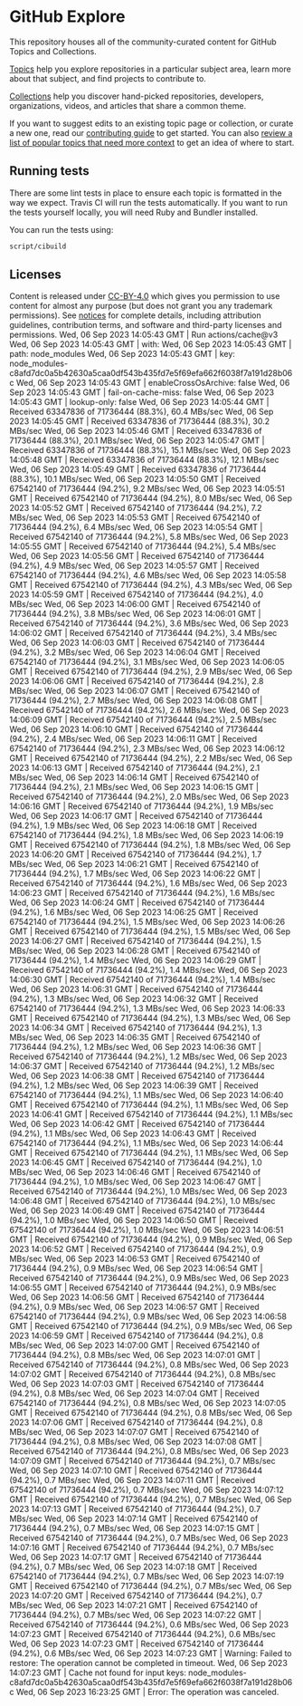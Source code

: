 # GitHub Explore

This repository houses all of the community-curated content for GitHub Topics and Collections.

[Topics](https://help.github.com/articles/about-topics/) help you explore repositories in a particular subject area, learn more about that subject, and find projects to contribute to.

[Collections](http://github.com/collections) help you discover hand-picked repositories, developers, organizations, videos, and articles that share a common theme.

If you want to suggest edits to an existing topic page or collection, or curate a new one, read our [contributing guide](CONTRIBUTING.md) to get started. You can also [review a list of popular topics that need more context](topics-todo.md) to get an idea of where to start.

## Running tests

There are some lint tests in place to ensure each topic is formatted in the way we expect. Travis CI will run the tests automatically. If you want to run the tests yourself locally, you will need Ruby and Bundler installed.

You can run the tests using:

```bash
script/cibuild
```

## Licenses

Content is released under [CC-BY-4.0](https://creativecommons.org/licenses/by/4.0/) which gives you permission to use content for almost any purpose (but does not grant you any trademark permissions). See [notices](notices.md) for complete details, including attribution guidelines, contribution terms, and software and third-party licenses and permissions.
Wed, 06 Sep 2023 14:05:43 GMT | Run actions/cache@v3
Wed, 06 Sep 2023 14:05:43 GMT |   with:
Wed, 06 Sep 2023 14:05:43 GMT |     path: node_modules
Wed, 06 Sep 2023 14:05:43 GMT |     key: node_modules-c8afd7dc0a5b42630a5caa0df543b435fd7e5f69efa662f6038f7a191d28b06c
Wed, 06 Sep 2023 14:05:43 GMT |     enableCrossOsArchive: false
Wed, 06 Sep 2023 14:05:43 GMT |     fail-on-cache-miss: false
Wed, 06 Sep 2023 14:05:43 GMT |     lookup-only: false
Wed, 06 Sep 2023 14:05:44 GMT | Received 63347836 of 71736444 (88.3%), 60.4 MBs/sec
Wed, 06 Sep 2023 14:05:45 GMT | Received 63347836 of 71736444 (88.3%), 30.2 MBs/sec
Wed, 06 Sep 2023 14:05:46 GMT | Received 63347836 of 71736444 (88.3%), 20.1 MBs/sec
Wed, 06 Sep 2023 14:05:47 GMT | Received 63347836 of 71736444 (88.3%), 15.1 MBs/sec
Wed, 06 Sep 2023 14:05:48 GMT | Received 63347836 of 71736444 (88.3%), 12.1 MBs/sec
Wed, 06 Sep 2023 14:05:49 GMT | Received 63347836 of 71736444 (88.3%), 10.1 MBs/sec
Wed, 06 Sep 2023 14:05:50 GMT | Received 67542140 of 71736444 (94.2%), 9.2 MBs/sec
Wed, 06 Sep 2023 14:05:51 GMT | Received 67542140 of 71736444 (94.2%), 8.0 MBs/sec
Wed, 06 Sep 2023 14:05:52 GMT | Received 67542140 of 71736444 (94.2%), 7.2 MBs/sec
Wed, 06 Sep 2023 14:05:53 GMT | Received 67542140 of 71736444 (94.2%), 6.4 MBs/sec
Wed, 06 Sep 2023 14:05:54 GMT | Received 67542140 of 71736444 (94.2%), 5.8 MBs/sec
Wed, 06 Sep 2023 14:05:55 GMT | Received 67542140 of 71736444 (94.2%), 5.4 MBs/sec
Wed, 06 Sep 2023 14:05:56 GMT | Received 67542140 of 71736444 (94.2%), 4.9 MBs/sec
Wed, 06 Sep 2023 14:05:57 GMT | Received 67542140 of 71736444 (94.2%), 4.6 MBs/sec
Wed, 06 Sep 2023 14:05:58 GMT | Received 67542140 of 71736444 (94.2%), 4.3 MBs/sec
Wed, 06 Sep 2023 14:05:59 GMT | Received 67542140 of 71736444 (94.2%), 4.0 MBs/sec
Wed, 06 Sep 2023 14:06:00 GMT | Received 67542140 of 71736444 (94.2%), 3.8 MBs/sec
Wed, 06 Sep 2023 14:06:01 GMT | Received 67542140 of 71736444 (94.2%), 3.6 MBs/sec
Wed, 06 Sep 2023 14:06:02 GMT | Received 67542140 of 71736444 (94.2%), 3.4 MBs/sec
Wed, 06 Sep 2023 14:06:03 GMT | Received 67542140 of 71736444 (94.2%), 3.2 MBs/sec
Wed, 06 Sep 2023 14:06:04 GMT | Received 67542140 of 71736444 (94.2%), 3.1 MBs/sec
Wed, 06 Sep 2023 14:06:05 GMT | Received 67542140 of 71736444 (94.2%), 2.9 MBs/sec
Wed, 06 Sep 2023 14:06:06 GMT | Received 67542140 of 71736444 (94.2%), 2.8 MBs/sec
Wed, 06 Sep 2023 14:06:07 GMT | Received 67542140 of 71736444 (94.2%), 2.7 MBs/sec
Wed, 06 Sep 2023 14:06:08 GMT | Received 67542140 of 71736444 (94.2%), 2.6 MBs/sec
Wed, 06 Sep 2023 14:06:09 GMT | Received 67542140 of 71736444 (94.2%), 2.5 MBs/sec
Wed, 06 Sep 2023 14:06:10 GMT | Received 67542140 of 71736444 (94.2%), 2.4 MBs/sec
Wed, 06 Sep 2023 14:06:11 GMT | Received 67542140 of 71736444 (94.2%), 2.3 MBs/sec
Wed, 06 Sep 2023 14:06:12 GMT | Received 67542140 of 71736444 (94.2%), 2.2 MBs/sec
Wed, 06 Sep 2023 14:06:13 GMT | Received 67542140 of 71736444 (94.2%), 2.1 MBs/sec
Wed, 06 Sep 2023 14:06:14 GMT | Received 67542140 of 71736444 (94.2%), 2.1 MBs/sec
Wed, 06 Sep 2023 14:06:15 GMT | Received 67542140 of 71736444 (94.2%), 2.0 MBs/sec
Wed, 06 Sep 2023 14:06:16 GMT | Received 67542140 of 71736444 (94.2%), 1.9 MBs/sec
Wed, 06 Sep 2023 14:06:17 GMT | Received 67542140 of 71736444 (94.2%), 1.9 MBs/sec
Wed, 06 Sep 2023 14:06:18 GMT | Received 67542140 of 71736444 (94.2%), 1.8 MBs/sec
Wed, 06 Sep 2023 14:06:19 GMT | Received 67542140 of 71736444 (94.2%), 1.8 MBs/sec
Wed, 06 Sep 2023 14:06:20 GMT | Received 67542140 of 71736444 (94.2%), 1.7 MBs/sec
Wed, 06 Sep 2023 14:06:21 GMT | Received 67542140 of 71736444 (94.2%), 1.7 MBs/sec
Wed, 06 Sep 2023 14:06:22 GMT | Received 67542140 of 71736444 (94.2%), 1.6 MBs/sec
Wed, 06 Sep 2023 14:06:23 GMT | Received 67542140 of 71736444 (94.2%), 1.6 MBs/sec
Wed, 06 Sep 2023 14:06:24 GMT | Received 67542140 of 71736444 (94.2%), 1.6 MBs/sec
Wed, 06 Sep 2023 14:06:25 GMT | Received 67542140 of 71736444 (94.2%), 1.5 MBs/sec
Wed, 06 Sep 2023 14:06:26 GMT | Received 67542140 of 71736444 (94.2%), 1.5 MBs/sec
Wed, 06 Sep 2023 14:06:27 GMT | Received 67542140 of 71736444 (94.2%), 1.5 MBs/sec
Wed, 06 Sep 2023 14:06:28 GMT | Received 67542140 of 71736444 (94.2%), 1.4 MBs/sec
Wed, 06 Sep 2023 14:06:29 GMT | Received 67542140 of 71736444 (94.2%), 1.4 MBs/sec
Wed, 06 Sep 2023 14:06:30 GMT | Received 67542140 of 71736444 (94.2%), 1.4 MBs/sec
Wed, 06 Sep 2023 14:06:31 GMT | Received 67542140 of 71736444 (94.2%), 1.3 MBs/sec
Wed, 06 Sep 2023 14:06:32 GMT | Received 67542140 of 71736444 (94.2%), 1.3 MBs/sec
Wed, 06 Sep 2023 14:06:33 GMT | Received 67542140 of 71736444 (94.2%), 1.3 MBs/sec
Wed, 06 Sep 2023 14:06:34 GMT | Received 67542140 of 71736444 (94.2%), 1.3 MBs/sec
Wed, 06 Sep 2023 14:06:35 GMT | Received 67542140 of 71736444 (94.2%), 1.2 MBs/sec
Wed, 06 Sep 2023 14:06:36 GMT | Received 67542140 of 71736444 (94.2%), 1.2 MBs/sec
Wed, 06 Sep 2023 14:06:37 GMT | Received 67542140 of 71736444 (94.2%), 1.2 MBs/sec
Wed, 06 Sep 2023 14:06:38 GMT | Received 67542140 of 71736444 (94.2%), 1.2 MBs/sec
Wed, 06 Sep 2023 14:06:39 GMT | Received 67542140 of 71736444 (94.2%), 1.1 MBs/sec
Wed, 06 Sep 2023 14:06:40 GMT | Received 67542140 of 71736444 (94.2%), 1.1 MBs/sec
Wed, 06 Sep 2023 14:06:41 GMT | Received 67542140 of 71736444 (94.2%), 1.1 MBs/sec
Wed, 06 Sep 2023 14:06:42 GMT | Received 67542140 of 71736444 (94.2%), 1.1 MBs/sec
Wed, 06 Sep 2023 14:06:43 GMT | Received 67542140 of 71736444 (94.2%), 1.1 MBs/sec
Wed, 06 Sep 2023 14:06:44 GMT | Received 67542140 of 71736444 (94.2%), 1.1 MBs/sec
Wed, 06 Sep 2023 14:06:45 GMT | Received 67542140 of 71736444 (94.2%), 1.0 MBs/sec
Wed, 06 Sep 2023 14:06:46 GMT | Received 67542140 of 71736444 (94.2%), 1.0 MBs/sec
Wed, 06 Sep 2023 14:06:47 GMT | Received 67542140 of 71736444 (94.2%), 1.0 MBs/sec
Wed, 06 Sep 2023 14:06:48 GMT | Received 67542140 of 71736444 (94.2%), 1.0 MBs/sec
Wed, 06 Sep 2023 14:06:49 GMT | Received 67542140 of 71736444 (94.2%), 1.0 MBs/sec
Wed, 06 Sep 2023 14:06:50 GMT | Received 67542140 of 71736444 (94.2%), 1.0 MBs/sec
Wed, 06 Sep 2023 14:06:51 GMT | Received 67542140 of 71736444 (94.2%), 0.9 MBs/sec
Wed, 06 Sep 2023 14:06:52 GMT | Received 67542140 of 71736444 (94.2%), 0.9 MBs/sec
Wed, 06 Sep 2023 14:06:53 GMT | Received 67542140 of 71736444 (94.2%), 0.9 MBs/sec
Wed, 06 Sep 2023 14:06:54 GMT | Received 67542140 of 71736444 (94.2%), 0.9 MBs/sec
Wed, 06 Sep 2023 14:06:55 GMT | Received 67542140 of 71736444 (94.2%), 0.9 MBs/sec
Wed, 06 Sep 2023 14:06:56 GMT | Received 67542140 of 71736444 (94.2%), 0.9 MBs/sec
Wed, 06 Sep 2023 14:06:57 GMT | Received 67542140 of 71736444 (94.2%), 0.9 MBs/sec
Wed, 06 Sep 2023 14:06:58 GMT | Received 67542140 of 71736444 (94.2%), 0.9 MBs/sec
Wed, 06 Sep 2023 14:06:59 GMT | Received 67542140 of 71736444 (94.2%), 0.8 MBs/sec
Wed, 06 Sep 2023 14:07:00 GMT | Received 67542140 of 71736444 (94.2%), 0.8 MBs/sec
Wed, 06 Sep 2023 14:07:01 GMT | Received 67542140 of 71736444 (94.2%), 0.8 MBs/sec
Wed, 06 Sep 2023 14:07:02 GMT | Received 67542140 of 71736444 (94.2%), 0.8 MBs/sec
Wed, 06 Sep 2023 14:07:03 GMT | Received 67542140 of 71736444 (94.2%), 0.8 MBs/sec
Wed, 06 Sep 2023 14:07:04 GMT | Received 67542140 of 71736444 (94.2%), 0.8 MBs/sec
Wed, 06 Sep 2023 14:07:05 GMT | Received 67542140 of 71736444 (94.2%), 0.8 MBs/sec
Wed, 06 Sep 2023 14:07:06 GMT | Received 67542140 of 71736444 (94.2%), 0.8 MBs/sec
Wed, 06 Sep 2023 14:07:07 GMT | Received 67542140 of 71736444 (94.2%), 0.8 MBs/sec
Wed, 06 Sep 2023 14:07:08 GMT | Received 67542140 of 71736444 (94.2%), 0.8 MBs/sec
Wed, 06 Sep 2023 14:07:09 GMT | Received 67542140 of 71736444 (94.2%), 0.7 MBs/sec
Wed, 06 Sep 2023 14:07:10 GMT | Received 67542140 of 71736444 (94.2%), 0.7 MBs/sec
Wed, 06 Sep 2023 14:07:11 GMT | Received 67542140 of 71736444 (94.2%), 0.7 MBs/sec
Wed, 06 Sep 2023 14:07:12 GMT | Received 67542140 of 71736444 (94.2%), 0.7 MBs/sec
Wed, 06 Sep 2023 14:07:13 GMT | Received 67542140 of 71736444 (94.2%), 0.7 MBs/sec
Wed, 06 Sep 2023 14:07:14 GMT | Received 67542140 of 71736444 (94.2%), 0.7 MBs/sec
Wed, 06 Sep 2023 14:07:15 GMT | Received 67542140 of 71736444 (94.2%), 0.7 MBs/sec
Wed, 06 Sep 2023 14:07:16 GMT | Received 67542140 of 71736444 (94.2%), 0.7 MBs/sec
Wed, 06 Sep 2023 14:07:17 GMT | Received 67542140 of 71736444 (94.2%), 0.7 MBs/sec
Wed, 06 Sep 2023 14:07:18 GMT | Received 67542140 of 71736444 (94.2%), 0.7 MBs/sec
Wed, 06 Sep 2023 14:07:19 GMT | Received 67542140 of 71736444 (94.2%), 0.7 MBs/sec
Wed, 06 Sep 2023 14:07:20 GMT | Received 67542140 of 71736444 (94.2%), 0.7 MBs/sec
Wed, 06 Sep 2023 14:07:21 GMT | Received 67542140 of 71736444 (94.2%), 0.7 MBs/sec
Wed, 06 Sep 2023 14:07:22 GMT | Received 67542140 of 71736444 (94.2%), 0.6 MBs/sec
Wed, 06 Sep 2023 14:07:23 GMT | Received 67542140 of 71736444 (94.2%), 0.6 MBs/sec
Wed, 06 Sep 2023 14:07:23 GMT | Received 67542140 of 71736444 (94.2%), 0.6 MBs/sec
Wed, 06 Sep 2023 14:07:23 GMT | Warning: Failed to restore: The operation cannot be completed in timeout.
Wed, 06 Sep 2023 14:07:23 GMT | Cache not found for input keys: node_modules-c8afd7dc0a5b42630a5caa0df543b435fd7e5f69efa662f6038f7a191d28b06c
Wed, 06 Sep 2023 16:23:25 GMT | Error: The operation was canceled.